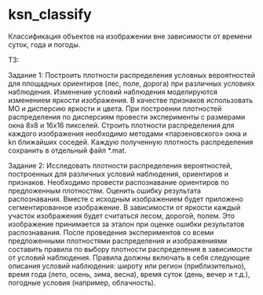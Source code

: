 ksn_classify
============

Классификация объектов на изображении вне зависимости от времени суток, года и погоды.

ТЗ:

Задание 1: 
Построить плотности распределения условных вероятностей для площадных ориентиров (лес, поле, дорога) при различных условиях наблюдения. Изменение условий наблюдения моделируются изменением яркости изображения.
В качестве признаков использовать МО и дисперсию яркости и цвета. 
При построении плотностей распределения по дисперсиям провести эксперименты с размерами окна 8x8 и 16x16 пикселей.
Строить плотности распределения для каждого изображения необходимо методами «парзеновского» окна и kn ближайших соседей. Каждую полученную плотность распределения сохранить в отдельный файл *.mat.

Задание 2: 
Исследовать плотности распределения вероятностей, построенных для различных условий наблюдения, ориентиров и признаков.
Необходимо провести распознавание ориентиров по предложенным плотностям. Оценить ошибку результата распознавания. 
Вместе с исходным изображением будет приложено сегментированное изображение. В зависимости от яркости каждый участок изображения будет считаться лесом, дорогой, полем. Это изображение принимается за эталон при оценке ошибки результатов распознавания.
После проведения экспериментов со всеми предложенными плотностями распределения и изображениями составить правила по выбору плотности распределения в зависимости от условий наблюдения. 
Правила должны включать в себя следующие описания условий наблюдения: широту или регион (приблизительно), время года (лето, осень, зима, весна), время суток (день, вечер и т.д.), погодные условия (например, облачность). 


